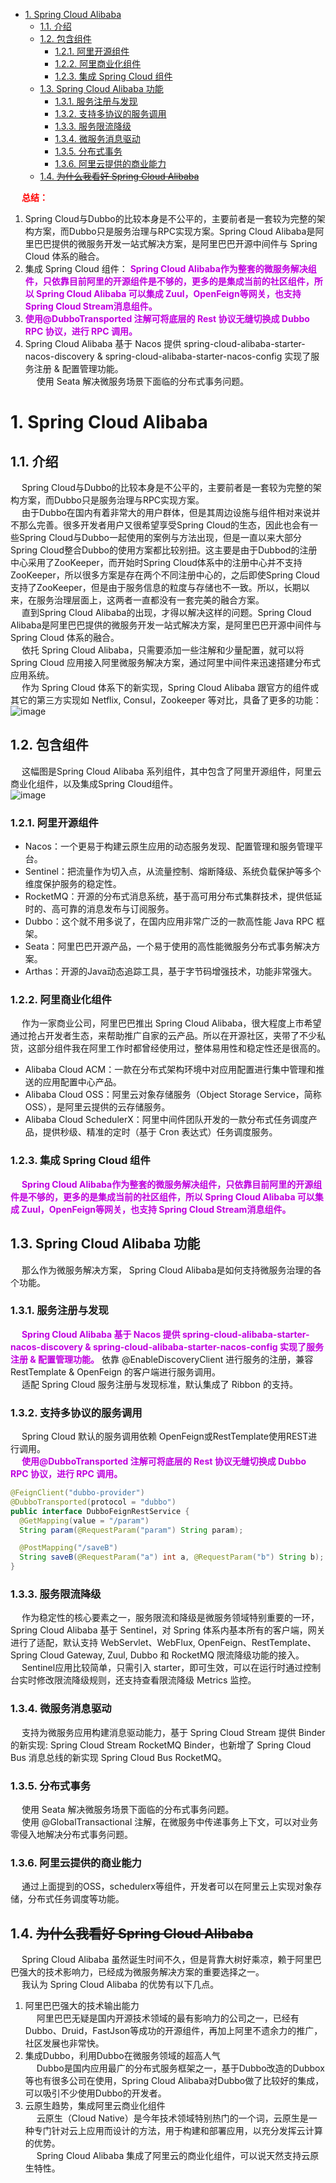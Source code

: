 
<!-- TOC -->

- [1. Spring Cloud Alibaba](#1-spring-cloud-alibaba)
    - [1.1. 介绍](#11-介绍)
    - [1.2. 包含组件](#12-包含组件)
        - [1.2.1. 阿里开源组件](#121-阿里开源组件)
        - [1.2.2. 阿里商业化组件](#122-阿里商业化组件)
        - [1.2.3. 集成 Spring Cloud 组件](#123-集成-spring-cloud-组件)
    - [1.3. Spring Cloud Alibaba 功能](#13-spring-cloud-alibaba-功能)
        - [1.3.1. 服务注册与发现](#131-服务注册与发现)
        - [1.3.2. 支持多协议的服务调用](#132-支持多协议的服务调用)
        - [1.3.3. 服务限流降级](#133-服务限流降级)
        - [1.3.4. 微服务消息驱动](#134-微服务消息驱动)
        - [1.3.5. 分布式事务](#135-分布式事务)
        - [1.3.6. 阿里云提供的商业能力](#136-阿里云提供的商业能力)
    - [1.4. ~~为什么我看好 Spring Cloud Alibaba~~](#14-为什么我看好-spring-cloud-alibaba)

<!-- /TOC -->

&emsp; **<font color = "red">总结：</font>**  
1. Spring Cloud与Dubbo的比较本身是不公平的，主要前者是一套较为完整的架构方案，而Dubbo只是服务治理与RPC实现方案。Spring Cloud Alibaba是阿里巴巴提供的微服务开发一站式解决方案，是阿里巴巴开源中间件与 Spring Cloud 体系的融合。   
2. 集成 Spring Cloud 组件： **<font color = "clime">Spring Cloud Alibaba作为整套的微服务解决组件，只依靠目前阿里的开源组件是不够的，更多的是集成当前的社区组件，所以 Spring Cloud Alibaba 可以集成 Zuul，OpenFeign等网关，也支持 Spring Cloud Stream消息组件。</font>**  
3. **<font color = "clime">使用@DubboTransported 注解可将底层的 Rest 协议无缝切换成 Dubbo RPC 协议，进行 RPC 调用。</font>**  
4. Spring Cloud Alibaba 基于 Nacos 提供 spring-cloud-alibaba-starter-nacos-discovery & spring-cloud-alibaba-starter-nacos-config 实现了服务注册 & 配置管理功能。  
&emsp; 使用 Seata 解决微服务场景下面临的分布式事务问题。  

# 1. Spring Cloud Alibaba

<!-- 
Spring Cloud Alibaba 新一代微服务解决方案
https://zhuanlan.zhihu.com/p/98874444
-->

## 1.1. 介绍
&emsp; Spring Cloud与Dubbo的比较本身是不公平的，主要前者是一套较为完整的架构方案，而Dubbo只是服务治理与RPC实现方案。  
&emsp; 由于Dubbo在国内有着非常大的用户群体，但是其周边设施与组件相对来说并不那么完善。很多开发者用户又很希望享受Spring Cloud的生态，因此也会有一些Spring Cloud与Dubbo一起使用的案例与方法出现，但是一直以来大部分Spring Cloud整合Dubbo的使用方案都比较别扭。这主要是由于Dubbod的注册中心采用了ZooKeeper，而开始时Spring Cloud体系中的注册中心并不支持ZooKeeper，所以很多方案是存在两个不同注册中心的，之后即使Spring Cloud支持了ZooKeeper，但是由于服务信息的粒度与存储也不一致。所以，长期以来，在服务治理层面上，这两者一直都没有一套完美的融合方案。  
&emsp; 直到Spring Cloud Alibaba的出现，才得以解决这样的问题。Spring Cloud Alibaba是阿里巴巴提供的微服务开发一站式解决方案，是阿里巴巴开源中间件与 Spring Cloud 体系的融合。    
&emsp; 依托 Spring Cloud Alibaba，只需要添加一些注解和少量配置，就可以将 Spring Cloud 应用接入阿里微服务解决方案，通过阿里中间件来迅速搭建分布式应用系统。  
&emsp; 作为 Spring Cloud 体系下的新实现，Spring Cloud Alibaba 跟官方的组件或其它的第三方实现如 Netflix, Consul，Zookeeper 等对比，具备了更多的功能：  
![image](http://182.92.69.8:8081/img/microService/Dubbo/dubbo-66.png)   

## 1.2. 包含组件  
&emsp; 这幅图是Spring Cloud Alibaba 系列组件，其中包含了阿里开源组件，阿里云商业化组件，以及集成Spring Cloud组件。  
![image](http://182.92.69.8:8081/img/microService/Dubbo/dubbo-67.png)   

### 1.2.1. 阿里开源组件
* Nacos：一个更易于构建云原生应用的动态服务发现、配置管理和服务管理平台。
* Sentinel：把流量作为切入点，从流量控制、熔断降级、系统负载保护等多个维度保护服务的稳定性。
* RocketMQ：开源的分布式消息系统，基于高可用分布式集群技术，提供低延时的、高可靠的消息发布与订阅服务。
* Dubbo：这个就不用多说了，在国内应用非常广泛的一款高性能 Java RPC 框架。
* Seata：阿里巴巴开源产品，一个易于使用的高性能微服务分布式事务解决方案。
* Arthas：开源的Java动态追踪工具，基于字节码增强技术，功能非常强大。

### 1.2.2. 阿里商业化组件
&emsp; 作为一家商业公司，阿里巴巴推出 Spring Cloud Alibaba，很大程度上市希望通过抢占开发者生态，来帮助推广自家的云产品。所以在开源社区，夹带了不少私货，这部分组件我在阿里工作时都曾经使用过，整体易用性和稳定性还是很高的。

* Alibaba Cloud ACM：一款在分布式架构环境中对应用配置进行集中管理和推送的应用配置中心产品。
* Alibaba Cloud OSS：阿里云对象存储服务（Object Storage Service，简称 OSS），是阿里云提供的云存储服务。
* Alibaba Cloud SchedulerX：阿里中间件团队开发的一款分布式任务调度产品，提供秒级、精准的定时（基于 Cron 表达式）任务调度服务。

### 1.2.3. 集成 Spring Cloud 组件
&emsp; **<font color = "clime">Spring Cloud Alibaba作为整套的微服务解决组件，只依靠目前阿里的开源组件是不够的，更多的是集成当前的社区组件，所以 Spring Cloud Alibaba 可以集成 Zuul，OpenFeign等网关，也支持 Spring Cloud Stream消息组件。</font>**  

## 1.3. Spring Cloud Alibaba 功能
&emsp; 那么作为微服务解决方案， Spring Cloud Alibaba是如何支持微服务治理的各个功能。

### 1.3.1. 服务注册与发现
&emsp; **<font color = "clime">Spring Cloud Alibaba 基于 Nacos 提供 spring-cloud-alibaba-starter-nacos-discovery & spring-cloud-alibaba-starter-nacos-config 实现了服务注册 & 配置管理功能。</font>** 依靠 @EnableDiscoveryClient 进行服务的注册，兼容 RestTemplate & OpenFeign 的客户端进行服务调用。  
&emsp; 适配 Spring Cloud 服务注册与发现标准，默认集成了 Ribbon 的支持。

### 1.3.2. 支持多协议的服务调用
&emsp; Spring Cloud 默认的服务调用依赖 OpenFeign或RestTemplate使用REST进行调用。  
&emsp; **<font color = "clime">使用@DubboTransported 注解可将底层的 Rest 协议无缝切换成 Dubbo RPC 协议，进行 RPC 调用。</font>**  

```java
@FeignClient("dubbo-provider")
@DubboTransported(protocol = "dubbo")
public interface DubboFeignRestService {
  @GetMapping(value = "/param")
  String param(@RequestParam("param") String param);

  @PostMapping("/saveB")
  String saveB(@RequestParam("a") int a, @RequestParam("b") String b);
}
```

### 1.3.3. 服务限流降级
&emsp; 作为稳定性的核心要素之一，服务限流和降级是微服务领域特别重要的一环，Spring Cloud Alibaba 基于 Sentinel，对 Spring 体系内基本所有的客户端，网关进行了适配，默认支持 WebServlet、WebFlux, OpenFeign、RestTemplate、Spring Cloud Gateway, Zuul, Dubbo 和 RocketMQ 限流降级功能的接入。  
&emsp; Sentinel应用比较简单，只需引入 starter，即可生效，可以在运行时通过控制台实时修改限流降级规则，还支持查看限流降级 Metrics 监控。

### 1.3.4. 微服务消息驱动
&emsp; 支持为微服务应用构建消息驱动能力，基于 Spring Cloud Stream 提供 Binder 的新实现: Spring Cloud Stream RocketMQ Binder，也新增了 Spring Cloud Bus 消息总线的新实现 Spring Cloud Bus RocketMQ。

### 1.3.5. 分布式事务
&emsp; 使用 Seata 解决微服务场景下面临的分布式事务问题。  
&emsp; 使用 @GlobalTransactional 注解，在微服务中传递事务上下文，可以对业务零侵入地解决分布式事务问题。

### 1.3.6. 阿里云提供的商业能力
&emsp; 通过上面提到的OSS，schedulerx等组件，开发者可以在阿里云上实现对象存储，分布式任务调度等功能。  

## 1.4. ~~为什么我看好 Spring Cloud Alibaba~~
&emsp; Spring Cloud Alibaba 虽然诞生时间不久，但是背靠大树好乘凉，赖于阿里巴巴强大的技术影响力，已经成为微服务解决方案的重要选择之一。  
&emsp; 我认为 Spring Cloud Alibaba 的优势有以下几点。  
1. 阿里巴巴强大的技术输出能力  
&emsp; 阿里巴巴无疑是国内开源技术领域的最有影响力的公司之一，已经有Dubbo、Druid，FastJson等成功的开源组件，再加上阿里不遗余力的推广，社区发展也非常快。  
2. 集成Dubbo，利用Dubbo在微服务领域的超高人气  
&emsp; Dubbo是国内应用最广的分布式服务框架之一，基于Dubbo改造的Dubbox等也有很多公司在使用，Spring Cloud Alibaba对Dubbo做了比较好的集成，可以吸引不少使用Dubbo的开发者。  
3. 云原生趋势，集成阿里云商业化组件  
&emsp; 云原生（Cloud Native）是今年技术领域特别热门的一个词，云原生是一种专门针对云上应用而设计的方法，用于构建和部署应用，以充分发挥云计算的优势。  
&emsp; Spring Cloud Alibaba 集成了阿里云的商业化组件，可以说天然支持云原生特性。  
